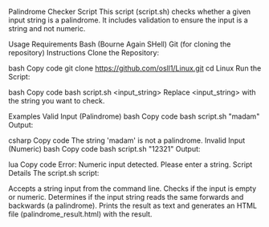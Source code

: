 Palindrome Checker Script
This script (script.sh) checks whether a given input string is a palindrome. It includes validation to ensure the input is a string and not numeric.

Usage
Requirements
Bash (Bourne Again SHell)
Git (for cloning the repository)
Instructions
Clone the Repository:

bash
Copy code
git clone https://github.com/osll1/Linux.git
cd Linux
Run the Script:

bash
Copy code
bash script.sh <input_string>
Replace <input_string> with the string you want to check.

Examples
Valid Input (Palindrome)
bash
Copy code
bash script.sh "madam"
Output:

csharp
Copy code
The string 'madam' is not a palindrome.
Invalid Input (Numeric)
bash
Copy code
bash script.sh "12321"
Output:

lua
Copy code
Error: Numeric input detected. Please enter a string.
Script Details
The script.sh script:

Accepts a string input from the command line.
Checks if the input is empty or numeric.
Determines if the input string reads the same forwards and backwards (a palindrome).
Prints the result as text and generates an HTML file (palindrome_result.html) with the result.
